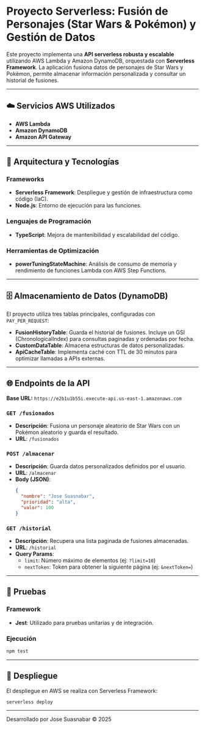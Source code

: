# Proyecto Serverless: Fusión de Personajes (Star Wars & Pokémon) y Gestión de Datos

Este proyecto implementa una **API serverless robusta y escalable** utilizando AWS Lambda y Amazon DynamoDB, orquestada con **Serverless Framework**. La aplicación fusiona datos de personajes de Star Wars y Pokémon, permite almacenar información personalizada y consultar un historial de fusiones.

---

## ☁️ Servicios AWS Utilizados

- **AWS Lambda**
- **Amazon DynamoDB**
- **Amazon API Gateway**

---

## 🚀 Arquitectura y Tecnologías

### Frameworks
- **Serverless Framework**: Despliegue y gestión de infraestructura como código (IaC).
- **Node.js**: Entorno de ejecución para las funciones.

### Lenguajes de Programación
- **TypeScript**: Mejora de mantenibilidad y escalabilidad del código.

### Herramientas de Optimización
- **powerTuningStateMachine**: Análisis de consumo de memoria y rendimiento de funciones Lambda con AWS Step Functions.

---

## 🗄️ Almacenamiento de Datos (DynamoDB)

El proyecto utiliza tres tablas principales, configuradas con `PAY_PER_REQUEST`:

- **FusionHistoryTable**: Guarda el historial de fusiones. Incluye un GSI (ChronologicalIndex) para consultas paginadas y ordenadas por fecha.
- **CustomDataTable**: Almacena estructuras de datos personalizadas.
- **ApiCacheTable**: Implementa caché con TTL de 30 minutos para optimizar llamadas a APIs externas.

---

## 🌐 Endpoints de la API

**Base URL:** `https://e2b1u1b55i.execute-api.us-east-1.amazonaws.com`

### `GET /fusionados`
- **Descripción**: Fusiona un personaje aleatorio de Star Wars con un Pokémon aleatorio y guarda el resultado.
- **URL**: `/fusionados`

### `POST /almacenar`
- **Descripción**: Guarda datos personalizados definidos por el usuario.
- **URL**: `/almacenar`
- **Body (JSON)**:
  ```json
  {
    "nombre": "Jose Suasnabar",
    "prioridad": "alta",
    "valor": 100
  }
  ```

### `GET /historial`
- **Descripción**: Recupera una lista paginada de fusiones almacenadas.
- **URL**: `/historial`
- **Query Params**:
  - `limit`: Número máximo de elementos (ej: `?limit=10`)
  - `nextToken`: Token para obtener la siguiente página (ej: `&nextToken=`)

---

## 🧪 Pruebas

### Framework
- **Jest**: Utilizado para pruebas unitarias y de integración.

### Ejecución
```bash
npm test
```

---

## 🚀 Despliegue

El despliegue en AWS se realiza con Serverless Framework:

```bash
serverless deploy
```

---

Desarrollado por Jose Suasnabar © 2025

